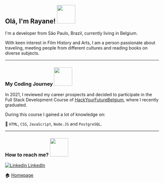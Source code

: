 ## Olá, I'm Rayane! <img src= "https://media.giphy.com/media/mGcNjsfWAjY5AEZNw6/giphy.gif" width="60">

I'm a developer from São Paulo, Brazil, currently living in Belgium.

With keen interest in Film ​History and​ ​Arts, I am a person​ passionate about traveling, meeting people from different cultures and reading books on diverse subjects.

-------

### My Coding Journey <img src="https://media.giphy.com/media/WUlplcMpOCEmTGBtBW/giphy.gif" width="60">

In 2021, I reviewed my career prospects and decided to participate in the Full Stack Development Course of [HackYourFutureBelgium](https://hackyourfuture.be/), where I recently graduated.

During this course I gained a lot of knowledge on:

:pushpin: 
 `HTML`, `CSS`, `JavaScript`, `Node.JS` and `PostgreSQL`.

-------

### How to reach me? <img src= "https://media.giphy.com/media/26orGHvmJbrQ2kZ2Yk/giphy.gif" width="60">

[![Linkedin](https://i.stack.imgur.com/gVE0j.png) LinkedIn](https://www.linkedin.com/in/rayanejs/)

:house: [Homepage](https://rayanejsilva.be/)



